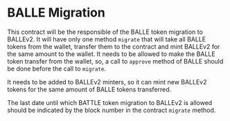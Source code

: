 # BALLE Migration

This contract will be the responsible of the BALLE token migration to BALLEv2.
It will have only one method `migrate` that will take all BALLE tokens from the wallet, transfer them to the contract and mint BALLEv2 for the same amount to the wallet.
It needs to be allowed to make the BALLE token transfer from the wallet, so, a call to `approve` method of BALLE should be done before the call to `migrate`.

It needs to be added to BALLEv2 minters, so it can mint new BALLEv2 tokens for the same amount of BALLE tokens transferred.

The last date until which BATTLE token migration to BALLEv2 is allowed should be indicated by the block number in the contract `migrate` method.
